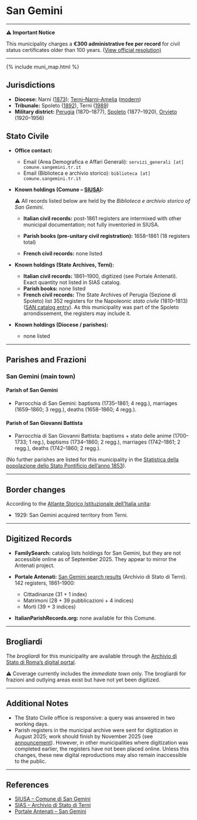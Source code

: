 # San Gemini

---

⚠️ **Important Notice**

This municipality charges a **€300 administrative fee per record** for civil status certificates older than 100 years. 
([View official resolution)](https://comune.sangemini.tr.it/documenti/3368007/domande-riconoscimento-cittadinanza-italiana)

---

{% include muni_map.html %}

## Jurisdictions

* **Diocese:** Narni ([1873](https://www.google.it/books/edition/Il_libro_de_comuni_del_Regno_d_Italia_co/WF9mfeJJcDEC?gbpv=1)); [Terni–Narni–Amelia](../dio/terni_narni_amelia.md) ([modern](https://www.chiesacattolica.it/annuario-cei/ricerca-parrocchie/))
* **Tribunale:** Spoleto ([1892](https://www.google.it/books/edition/Bollettino_ufficiale_del_Ministero_di_gr/kRXd4t5fK-0C?hl=en&gbpv=1&pg=PA457&printsec=frontcover)), Terni ([1989](https://www.google.it/books/edition/Gazzetta_ufficiale_della_Repubblica_ital/-Z6nogg-qMQC?hl=en&gbpv=1&pg=RA8-PA38&printsec=frontcover))
* **Military district:** [Perugia](../mil/perugia.md) (1870–1877), [Spoleto](../mil/spoleto.md) (1877–1920), [Orvieto](../mil/orvieto.md) (1920–1956)

## Stato Civile

* **Office contact:**

  * Email (Area Demografica e Affari Generali): `servizi_generali [at] comune.sangemini.tr.it`
  * Email (Biblioteca e archivio storico): `biblioteca [at] comune.sangemini.tr.it`
  
* **Known holdings (Comune – [SIUSA](https://siusa-archivi.cultura.gov.it/cgi-bin/pagina.pl?TipoPag=comparc&Chiave=293285)):**

  ⚠️ All records listed below are held by the *Biblioteca e archivio storico of San Gemini*.


  * **Italian civil records:** post-1861 registers are intermixed with other municipal documentation; not fully inventoried in SIUSA.
  * **Parish books (pre-unitary civil registration):** 1658–1861 (18 registers total)

  * **French civil records:** none listed

* **Known holdings (State Archives, Terni):**

  * **Italian civil records:** 1861–1900, digitized (see Portale Antenati). Exact quantity not listed in SIAS catalog.
  * **Parish books:** none listed
  * **French civil records:** The State Archives of Perugia (Sezione di Spoleto) list 352 registers for the Napoleonic *stato civile* (1810–1813) ([SAN catalog entry](http://dati.san.beniculturali.it/SAN/complarc_GGASI_san.cat.complArch.46311)). As this municipality was part of the Spoleto arrondissement, the registers may include it.

* **Known holdings (Diocese / parishes):**

  * none listed

---

## Parishes and Frazioni

### San Gemini (main town)

#### Parish of San Gemini

* Parrocchia di San Gemini: baptisms (1735–1861; 4 regg.), marriages (1659–1860; 3 regg.), deaths (1658–1860; 4 regg.).

#### Parish of San Giovanni Battista

* Parrocchia di San Giovanni Battista: baptisms + stato delle anime (1700–1733; 1 reg.), baptisms (1734–1860; 2 regg.), marriages (1742–1861; 2 regg.), deaths (1742–1860; 2 regg.).

 (No further parishes are listed for this municipality in the [Statistica della popolazione dello Stato Pontificio dell’anno 1853](https://www.google.it/books/edition/Statistics_della_popolazione_dello_Stato/v6dCAQAAMAAJ)).

---

## Border changes

According to the [Atlante Storico Istituzionale dell’Italia unita](http://dati.san.beniculturali.it/asi/local/detail.html?UA05158):
* 1929: San Gemini acquired territory from Terni.

---

## Digitized Records

* **FamilySearch:** catalog lists holdings for San Gemini, but they are not accessible online as of September 2025. They appear to mirror the Antenati project.

* **Portale Antenati:** [San Gemini search results](https://antenati.cultura.gov.it/search-registry/?archivio=254&descrizione=Archivio%20di%20Stato%20di%20Terni&s_facet_query=localita_ss%3A%22San%20Gemini%22) (Archivio di Stato di Terni). 142 registers, 1861–1900:

  * Cittadinanze (31 + 1 index)
  * Matrimoni (28 + 39 pubblicazioni + 4 indices)
  * Morti (39 + 3 indices)

* **ItalianParishRecords.org:** none available for this Comune.

---

## Brogliardi

The *brogliardi* for this municipality are available through the [Archivio di Stato di Roma’s digital portal](https://imagoarchiviodistatoroma.cultura.gov.it/Gregoriano/s_brogliardi.php?Provincia=Spoleto&Denominazione=S.%20Gemine).

⚠️ Coverage currently includes the *immediate town* only. The brogliardi for frazioni and outlying areas exist but have not yet been digitized.

---

## Additional Notes

* The Stato Civile office is responsive: a query was answered in two working days.
* Parish registers in the municipal archive were sent for digitization in August 2025; work should finish by November 2025 (see [announcement](https://sabu.cultura.gov.it/archivio-notizie/notizia?tx_news_pi1%5Baction%5D=detail&tx_news_pi1%5Bcontroller%5D=News&tx_news_pi1%5Bnews%5D=320&cHash=8b9c5892578bfd0dc8f9b0898e2e28fc)). However, in other municipalities where digitization was completed earlier, the registers have not been placed online. Unless this changes, these new digital reproductions may also remain inaccessible to the public.

---

## References

* [SIUSA – Comune di San Gemini](https://siusa-archivi.cultura.gov.it/cgi-bin/pagina.pl?TipoPag=comparc&Chiave=293285)
* [SIAS – Archivio di Stato di Terni](https://sias-archivi.cultura.gov.it/cgi-bin/pagina.pl?TipoPag=comparc&Chiave=512675&RicProgetto=as%2dterni)
* [Portale Antenati – San Gemini](https://antenati.cultura.gov.it/search-registry/?archivio=254&descrizione=Archivio%20di%20Stato%20di%20Terni&s_facet_query=localita_ss%3A%22San%20Gemini%22)

